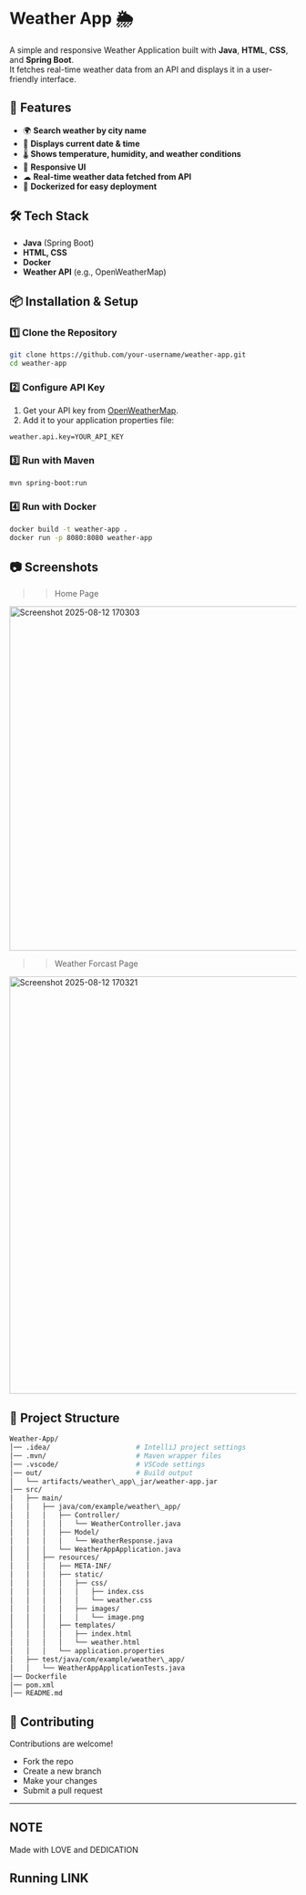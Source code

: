 # Weather App 🌦️

A simple and responsive Weather Application built with **Java**, **HTML**, **CSS**, and **Spring Boot**.  
It fetches real-time weather data from an API and displays it in a user-friendly interface.  

## 🚀 Features
- 🌍 **Search weather by city name**
- 📅 **Displays current date & time**
- 🌡️ **Shows temperature, humidity, and weather conditions**
- 📱 **Responsive UI**
- ☁ **Real-time weather data fetched from API**
- 🐳 **Dockerized for easy deployment**

## 🛠️ Tech Stack
- **Java** (Spring Boot)
- **HTML, CSS**
- **Docker**
- **Weather API** (e.g., OpenWeatherMap)

## 📦 Installation & Setup

### 1️⃣ Clone the Repository
```bash
git clone https://github.com/your-username/weather-app.git
cd weather-app
````

### 2️⃣ Configure API Key

1. Get your API key from [OpenWeatherMap](https://openweathermap.org/api).
2. Add it to your application properties file:

```properties
weather.api.key=YOUR_API_KEY
```

### 3️⃣ Run with Maven

```bash
mvn spring-boot:run
```

### 4️⃣ Run with Docker

```bash
docker build -t weather-app .
docker run -p 8080:8080 weather-app
```

## 📷 Screenshots

>> Home Page
<img width="1919" height="604" alt="Screenshot 2025-08-12 170303" src="https://github.com/user-attachments/assets/2813d643-09dd-4fd1-986b-fe0cb7532cda" />


>> Weather Forcast Page
<img width="1919" height="732" alt="Screenshot 2025-08-12 170321" src="https://github.com/user-attachments/assets/b81261df-a2da-4ab8-b332-f725d9d6993e" />



## 📂 Project Structure

```bash
Weather-App/
│── .idea/                     # IntelliJ project settings
│── .mvn/                      # Maven wrapper files
│── .vscode/                   # VSCode settings
│── out/                       # Build output
│   └── artifacts/weather\_app\_jar/weather-app.jar
│── src/
│   ├── main/
│   │   ├── java/com/example/weather\_app/
│   │   │   ├── Controller/
│   │   │   │   └── WeatherController.java
│   │   │   ├── Model/
│   │   │   │   └── WeatherResponse.java
│   │   │   └── WeatherAppApplication.java
│   │   ├── resources/
│   │   │   ├── META-INF/
│   │   │   ├── static/
│   │   │   │   ├── css/
│   │   │   │   │   ├── index.css
│   │   │   │   │   └── weather.css
│   │   │   │   ├── images/
│   │   │   │   │   └── image.png
│   │   │   ├── templates/
│   │   │   │   ├── index.html
│   │   │   │   └── weather.html
│   │   │   └── application.properties
│   ├── test/java/com/example/weather\_app/
│   │   └── WeatherAppApplicationTests.java
│── Dockerfile
│── pom.xml
│── README.md
```

## 🤝 Contributing

Contributions are welcome!

* Fork the repo
* Create a new branch
* Make your changes
* Submit a pull request

---
## NOTE

Made with LOVE and DEDICATION

## Running LINK

